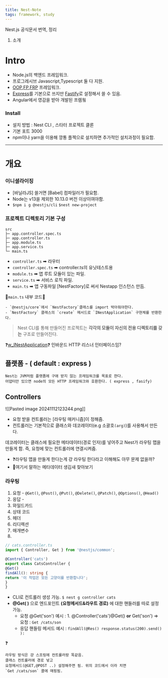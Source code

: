 ```yaml
---
title: Nest-Note
tags: framework, study
---
```

Nest.js 공식문서 번역, 정리

1. 소개 
# Intro
- Node.js의 백엔드 프레임워크.
- 프로그레시브 Javascript,Typescript 둘 다 지원.
- [OOP](w_OOP.md),[FP](w_FP.md),[FRP](w_FRP.md) 프레임워크.
- [Express](w_Express.md)를 기본으로 쓰지만 [Fastify](w_Fastify.md)로 설정해서 쓸 수 있음.
- Angular에서 영감을 받아 개발된 프렘웤
### Install
- 설치 방법 : Nest CLI , 스타터 프로젝트 클론 
- 기본 포트 3000
- npm이나 yarn을 이용해 깡통 플젝으로 설치하면 추가적인 설치과정이 필요함.

---

# 개요

### 이니셜라이징
- [바닐라JS] 쓸거면 [Babel] 컴파일러가 필요함.
- Node는 v13을 제외한 10.13.0 버전 이상이여야함.
- `$npm i g @nestjs/cli` `$nest new-project`

### 프로젝트 디렉토리 기본 구성
```shell
src
├─ app.controller.spec.ts
├─ app.controller.ts
├─ app.module.ts
├─ app.service.ts
└─ main.ts
```
- `controller.ts` ➡ 라우터
- `controller.spec.ts` ➡  controller.ts의 유닛테스트용 
- `module.ts` ➡ 앱 루트 모듈이 있는 파일.
- `service.ts` ➡ 서비스 로직 파일.
- `main.ts` ➡ 앱 구동파일 [NestFactory]로 써서 Nestapp 인스턴스 만듬.

🔽`main.ts` 내부 코드🔽

	- `@nestjs/core`에서 `NestFactory`클래스를 import 박아줘야한다.
	- `NestFactory` 클래스의 `create` 메서드로 `INestApplication` 구현체를 반환한다.


>Nest CLI를 통해 만들어진 프로젝트는 **각각의 모듈이 자신의 전용 디렉토리를 갖는** 구조로 만들어진다.

❓[w_INestApplication](w_INestApplication.md)❓  인바운드 HTTP 리스너 인터페이스임?

## 플랫폼 - ( default : express )

	Nest는 JVM처럼 플랫폼에 구애 받지 않는 프레임워크를 목표로 한다.
	어댑터만 있으면 node의 모든 HTTP 프레임워크와 호환한다. ( express , fasify)

## Controllers
![[Pasted image 20241112123244.png]]
- 요청 받을 컨트롤러는 [라우팅 매커니즘]이 정해줌. 
- 컨트롤러는 기본적으로 클래스와 데코레이터(e.g 소괄호`(arg)`)를 사용해서 만든다.


 데코레이터는 클래스에 필요한 메타데이터(경로 인자)를 넣어주고 Nest가 라우팅 맵을 만들게 함. 즉, 요청에 맞는 컨트롤러에 연결시켜줌.


- ❓라우팅 맵을 만들게 한다는게 걍 라우팅 한다라고 이해해도 아무 문제 없을까?
- 🚨여기서 말하는 메타데이터 생김새 찾아보기


### 라우팅 

1. 요청 - `@Get()`, `@Post()`, `@Put()`, `@Delete()`, `@Patch()`, `@Options()`, `@Head()`
2. 응답 - 
3. 와일드카드 
4. 상태 코드
5. 헤더
6. 리디렉션
7. 매개변수
8. 
```ts
// cats.controller.ts
import { Controller, Get } from '@nestjs/common';

@Controller('cats')
export class CatsController {
@Get()
findAll(): string {
return '이 작업은 모든 고양이를 반환합니다';
}
}
```

- CLI로 컨트롤러 생성 가능. `$ nest g controller cats`
- **@Get( )** 으로 엔드포인트 **(요청메서드&라우트 경로)** 에 대한 핸들러를 따로 설정 가능. 
	- 요청 @Get('son') 예시 : 1. @Controller('cats')@Get() **or** Get('son')  => 요청 : `Get /cats/son`
	- 응답 핸들링 메서드 예시 : `findAll(@Res() response.status(200).send() ): `

❓

	라우팅 방식은 걍 스프링에 컨트롤러랑 똑같음.
	클래스 컨트롤러에 경로 넣고
	요청메서드(@GET,@POST ..) 설정해주면 됨. 위의 코드에서 이라 치면
	`Get /cats/son` 콜에 매핑됨.




